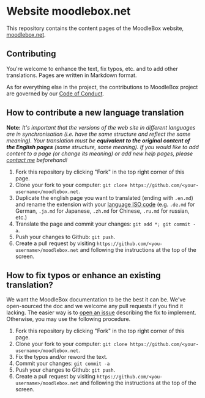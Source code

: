 # Website moodlebox.net

This repository contains the content pages of the MoodleBox website, [moodlebox.net](https://moodlebox.net).

## Contributing

You're welcome to enhance the text, fix typos, etc. and to add other translations. Pages are written in Markdown format.

As for everything else in the project, the contributions to MoodleBox project are governed by our [Code of Conduct](https://github.com/martignoni/moodlebox.net/blob/master/CODE_OF_CONDUCT.md).

## How to contribute a new language translation

__Note:__ _It's important that the versions of the web site in different languages are in synchronisation (i.e. have the same structure and reflect the same meaning). Your translation must be __equivalent to the original content of the English pages__ (same structure, same meaning). If you would like to add content to a page (or change its meaning) or add new help pages, please [contact me][contact] beforehand!_

1. Fork this repository by clicking "Fork" in the top right corner of this page.
1. Clone your fork to your computer: `git clone https://github.com/<your-username>/moodlebox.net`.
1. Duplicate the english page you want to translated (ending with `.en.md`) and rename the extension with your [language ISO code](https://www.w3schools.com/tags/ref_language_codes.asp) (e.g. `.de.md` for German, `.ja.md` for Japanese, `.zh.md` for Chinese, `.ru.md` for russian, etc.)
1. Translate the page and commit your changes: `git add *; git commit -a`.
1. Push your changes to Github: `git push`.
1. Create a pull request by visiting `https://github.com/<you-username>/moodlebox.net` and following the instructions at the top of the screen.

## How to fix typos or enhance an existing translation?

We want the MoodleBox documentation to be the best it can be. We've open-sourced the doc and we welcome any pull requests if you find it lacking. The easier way is to [open an issue][issues] describing the fix to implement.  Otherwise, you may use the following procedure.

1. Fork this repository by clicking "Fork" in the top right corner of this page.
1. Clone your fork to your computer: `git clone https://github.com/<your-username>/moodlebox.net`.
1. Fix the typos and/or reword the text.
1. Commit your changes: `git commit -a`
1. Push your changes to Github: `git push`.
1. Create a pull request by visiting `https://github.com/<you-username>/moodlebox.net` and following the instructions at the top of the screen.

[issues]: https://github.com/martignoni/make-moodlebox/issues
[contact]: mailto:nicolas@martignoni.net
